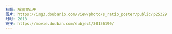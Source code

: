```yaml
---
标题: 解密穿山甲
图片: https://img3.doubanio.com/view/photo/s_ratio_poster/public/p2532923973.jpg
时时: 2018
链接: https://movie.douban.com/subject/30156190/
---
```

